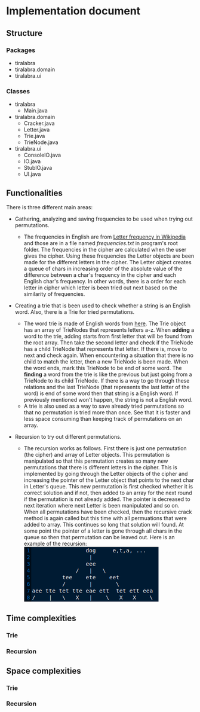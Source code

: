 # Implementation document

## Structure

### Packages
- tiralabra
- tiralabra.domain
- tiralabra.ui

### Classes
- tiralabra
  - Main.java
- tiralabra.domain
  - Cracker.java
  - Letter.java
  - Trie.java
  - TrieNode.java
- tiralabra.ui
  - ConsoleIO.java
  - IO.java
  - StubIO.java
  - UI.java


## Functionalities

There is three different main areas:

- Gathering, analyzing and saving frequencies to be used when trying out permutations.

    - The frequencies in English are from [Letter frequency in Wikipedia](https://en.wikipedia.org/wiki/Letter_frequency) and those are in a file named _frequencies.txt_ in program's root folder. The frequencies in the cipher are calculated when the user gives the cipher. Using these frequencies the Letter objects are been made for the different letters in the cipher. The Letter object creates a queue of chars in increasing order of the absolute value of the difference between a char's frequency in the cipher and each English char's frequency. In other words, there is a order for each letter in cipher which letter is been tried out next based on the similarity of frequencies.

- Creating a trie that is been used to check whether a string is an English word. Also, there is a Trie for tried permutations.

    -  The word trie is made of English words from [here](http://www.mieliestronk.com/corncob_lowercase.txt). The Trie object has an array of TrieNodes that represents letters a-z. When __adding__ a word to the trie, adding starts from first letter that will be found from the root array. Then take the second letter and check if the TrieNode has a child TrieNode that represents that letter. If there is, move to next and check again. When encountering a situation that there is no child to match the letter, then a new TrieNode is been made. When the word ends, mark this TrieNode to be end of some word. The __finding__ a word from the trie is like the previous but just going from a TrieNode to its child TrieNode. If there is a way to go through these relations and the last TrieNode (that represents the last letter of the word) is end of some word then that string is a English word. If previously mentioned won't happen, the string is not a English word.
    -  A trie is also used as a way to save already tried permutations so that no permutation is tried more than once. See that it is faster and less space consuming than keeping track of permutations on an array.

- Recursion to try out different permutations.

    - The recursion works as follows. First there is just one permutation (the cipher) and array of Letter objects. This permutation is manipulated so that this permutation creates so many new permutations that there is different letters in the cipher. This is implemented by going through the Letter objects of the cipher and increasing the pointer of the Letter object that points to the next char in Letter's queue. This new permutation is first checked whether it is correct solution and if not, then added to an array for the next round if the permutation is not already added. The pointer is decreased to next iteration where next Letter is been manipulated and so on. When all permutations have been checked, then the recursive crack method is again called but this time with all permuations that were added to array. This continues so long that solution will found. At some point the pointer of a letter is gone through all chars in the queue so then that permutation can be leaved out. Here is an example of the recursion: ![Picture of example of recursion](https://github.com/matiastamsi/tiralabra/blob/main/documentation/example_recursion.png)

## Time complexities

### Trie

### Recursion

## Space complexities

### Trie

### Recursion
